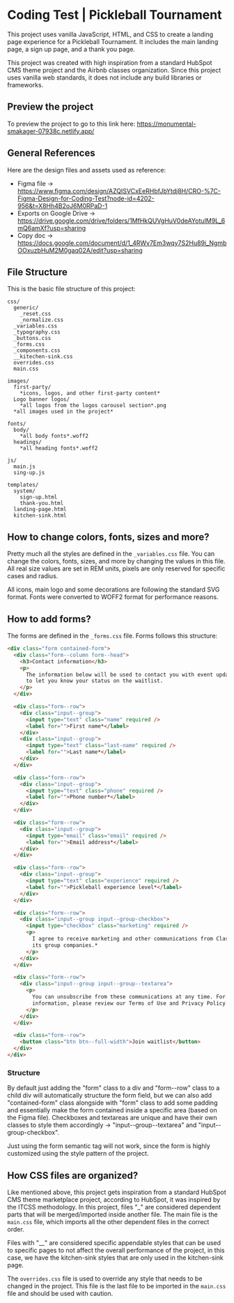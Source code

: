 # Coding Test | Pickleball Tournament

This project uses vanilla JavaScript, HTML, and CSS to create a landing page experience for a Pickleball Tournament. It includes the main landing page, a sign up page, and a thank you page.

This project was created with high inspiration from a standard HubSpot CMS theme project and the Airbnb classes organization. Since this project uses vanilla web standards, it does not include any build libraries or frameworks.

## Preview the project

To preview the project to go to this link here: https://monumental-smakager-07938c.netlify.app/

## General References

Here are the design files and assets used as reference:

- Figma file -> https://www.figma.com/design/AZQISVCxEeRHbfJbYtdj8H/CRO-%7C-Figma-Design-for-Coding-Test?node-id=4202-956&t=X8Hh4B2oJ6M0RPaD-1
- Exports on Google Drive -> https://drive.google.com/drive/folders/1MfHkQUVgHuV0deAYotuIM9L_6mQ6amXf?usp=sharing
- Copy doc -> https://docs.google.com/document/d/1_4RWv7Em3wqy7S2Hu89i_NgmbOOxuzbHuM2M0gaq02A/edit?usp=sharing

## File Structure

This is the basic file structure of this project:

```
css/
  generic/
    _reset.css
    _normalize.css
  _variables.css
  _typography.css
  _buttons.css
  _forms.css
  _components.css
  __kitechen-sink.css
  overrides.css
  main.css

images/
  first-party/
    *icons, logos, and other first-party content*
  Logo banner logos/
    *all logos from the logos carousel section*.png
  *all images used in the project*

fonts/
  body/
    *all body fonts*.woff2
  headings/
    *all heading fonts*.woff2

js/
  main.js
  sing-up.js

templates/
  system/
    sign-up.html
    thank-you.html
  landing-page.html
  kitchen-sink.html
```

## How to change colors, fonts, sizes and more?

Pretty much all the styles are defined in the `_variables.css` file. You can change the colors, fonts, sizes, and more by changing the values in this file. All real size values are set in REM units, pixels are only reserved for specific cases and radius.

All icons, main logo and some decorations are following the standard SVG format. Fonts were converted to WOFF2 format for performance reasons.

## How to add forms?

The forms are defined in the `_forms.css` file. Forms follows this structure:

```html
<div class="form contained-form">
  <div class="form--column form--head">
    <h3>Contact information</h3>
    <p>
      The information below will be used to contact you with event updates and
      to let you know your status on the waitlist.
    </p>
  </div>

  <div class="form--row">
    <div class="input--group">
      <input type="text" class="name" required />
      <label for="">First name*</label>
    </div>
    <div class="input--group">
      <input type="text" class="last-name" required />
      <label for="">Last name*</label>
    </div>
  </div>

  <div class="form--row">
    <div class="input--group">
      <input type="text" class="phone" required />
      <label for="">Phone number*</label>
    </div>
  </div>

  <div class="form--row">
    <div class="input--group">
      <input type="email" class="email" required />
      <label for="">Email address*</label>
    </div>
  </div>

  <div class="form--row">
    <div class="input--group">
      <input type="text" class="experience" required />
      <label for="">Pickleball experience level*</label>
    </div>
  </div>

  <div class="form--row">
    <div class="input--group input--group-checkbox">
      <input type="checkbox" class="marketing" required />
      <p>
        I agree to receive marketing and other communications from ClassPass and
        its group companies.*
      </p>
    </div>
  </div>

  <div class="form--row">
    <div class="input--group input--group--textarea">
      <p>
        You can unsubscribe from these communications at any time. For more
        information, please review our Terms of Use and Privacy Policy.
      </p>
    </div>
  </div>

  <div class="form--row">
    <button class="btn btn--full-width">Join waitlist</button>
  </div>
</div>
```

### Structure

By default just adding the "form" class to a div and "form--row" class
to a child div will automatically structure the form field, but we can also add
"contained-form" class alongside with "form" class to add some padding and
essentially make the form contained inside a specific area (based on the Figma
file). Checkboxes and textareas are unique and have their own classes to style
them accordingly -> "input--group--textarea" and "input--group-checkbox".

Just using the form semantic tag will not work, since the form is highly customized using the style pattern of the project.

## How CSS files are organized?

Like mentioned above, this project gets inspiration from a standard HubSpot CMS theme marketplace project, according to HubSpot, it was inspired by the ITCSS methodology. In this project, files "\_" are considered dependent parts that will be merged/imported inside another file. The main file is the `main.css` file, which imports all the other dependent files in the correct order.

Files with "\_\_" are considered specific appendable styles that can be used to specific pages to not affect the overall performance of the project, in this case, we have the kitchen-sink styles that are only used in the kitchen-sink page.

The `overrides.css` file is used to override any style that needs to be changed in the project. This file is the last file to be imported in the `main.css` file and should be used with caution.
